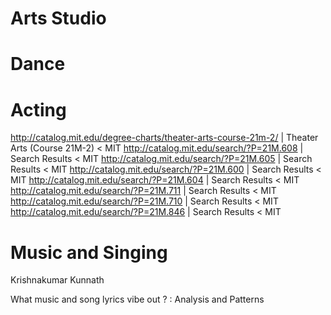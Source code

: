 # Arts Studio

# Dance

# Acting

http://catalog.mit.edu/degree-charts/theater-arts-course-21m-2/ | Theater Arts (Course 21M-2) < MIT
http://catalog.mit.edu/search/?P=21M.608 | Search Results < MIT
http://catalog.mit.edu/search/?P=21M.605 | Search Results < MIT
http://catalog.mit.edu/search/?P=21M.600 | Search Results < MIT
http://catalog.mit.edu/search/?P=21M.604 | Search Results < MIT
http://catalog.mit.edu/search/?P=21M.711 | Search Results < MIT
http://catalog.mit.edu/search/?P=21M.710 | Search Results < MIT
http://catalog.mit.edu/search/?P=21M.846 | Search Results < MIT

# Music and Singing

Krishnakumar Kunnath

What music and song lyrics vibe out ? : Analysis and Patterns
